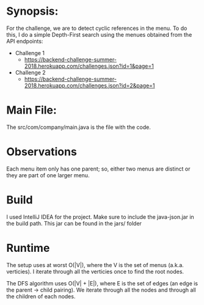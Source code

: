 # Synopsis:

For the challenge, we are to detect cyclic references in the menu. To do this, I do a simple Depth-First search using the
menues obtained from the API endpoints:

* Challenge 1
  * https://backend-challenge-summer-2018.herokuapp.com/challenges.json?id=1&page=1
* Challenge 2
  * https://backend-challenge-summer-2018.herokuapp.com/challenges.json?id=2&page=1
  
# Main File:

The src/com/company/main.java is the file with the code.

# Observations

Each menu item only has one parent; so, either two menus are distinct or they are
part of one larger menu.
  
# Build

I used IntelliJ IDEA for the project. Make sure to include the java-json.jar in the 
build path. This jar can be found in the jars/ folder

# Runtime

The setup uses at worst O(|V|), where the V is the set of menus (a.k.a. verticies).
I iterate through all the verticies once to find the root nodes.

The DFS algorithm uses O(|V| + |E|), where E is the set of edges (an edge is the
parent -> child pairing). We iterate through all the nodes and through all the children
of each nodes.



